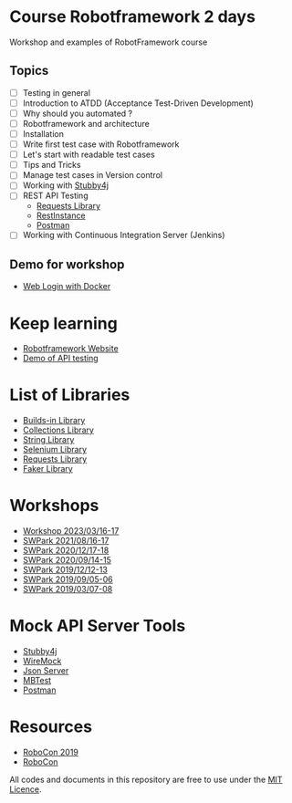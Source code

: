 # Course Robotframework 2 days
Workshop and examples of RobotFramework course

## Topics

* [ ] Testing in general
* [ ] Introduction to ATDD (Acceptance Test-Driven Development)
* [ ] Why should you automated ?
* [ ] Robotframework and architecture
* [ ] Installation
* [ ] Write first test case with Robotframework
* [ ] Let's start with readable test cases
* [ ] Tips and Tricks
* [ ] Manage test cases in Version control
* [ ] Working with [Stubby4j](https://github.com/azagniotov/stubby4j)
* [ ] REST API Testing
  * [Requests Library](https://github.com/MarketSquare/robotframework-requests)
  * [RestInstance](https://github.com/asyrjasalo/RESTinstance/)
  * [Postman](https://www.postman.com/)
* [ ] Working with Continuous Integration Server (Jenkins)

## Demo for workshop
* [Web Login with Docker](https://github.com/up1/demo-login-workshop)

# Keep learning
* [Robotframework Website](http://robotframework.org/)
* [Demo of API testing](https://github.com/up1/go-restful-api)

# List of Libraries
* [Builds-in Library](http://robotframework.org/robotframework/latest/libraries/BuiltIn.html)
* [Collections Library](http://robotframework.org/robotframework/latest/libraries/Collections.html)
* [String Library](http://robotframework.org/robotframework/latest/libraries/String.html)
* [Selenium Library](http://robotframework.org/SeleniumLibrary/SeleniumLibrary.html)
* [Requests Library](https://github.com/bulkan/robotframework-requests)
* [Faker Library](https://pypi.org/project/robotframework-faker/)

# Workshops
* [Workshop 2023/03/16-17](https://github.com/up1/workshop-robot-20230316)
* [SWPark 2021/08/16-17](https://github.com/up1/workshop-robot-20210816)
* [SWPark 2020/12/17-18](https://github.com/up1/workshop-robotframework-20201217)
* [SWPark 2020/09/14-15](https://github.com/up1/workshop-robotframework-20200914)
* [SWPark 2019/12/12-13](https://github.com/up1/workshop-robotframework-20191212)
* [SWPark 2019/09/05-06](https://github.com/up1/workshop-robotframework-20190905)
* [SWPark 2019/03/07-08](https://github.com/up1/workshop-robotframework-20190308)

# Mock API Server Tools
* [Stubby4j](https://github.com/azagniotov/stubby4j)
* [WireMock](http://wiremock.org/)
* [Json Server](https://github.com/typicode/json-server)
* [MBTest](http://www.mbtest.org/)
* [Postman](https://www.getpostman.com/)

# Resources
* [RoboCon 2019](https://www.youtube.com/playlist?list=PLSK6YK5OGX1D-QpVap5C7NlfurQ1dsGbt)
* [RoboCon](https://robocon.io/#previous-talks)

All codes and documents in this repository are free to use under the [MIT Licence](https://opensource.org/licenses/MIT).
